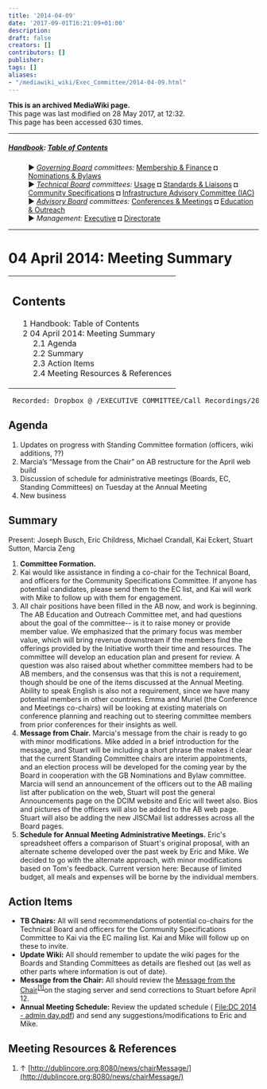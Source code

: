 ```yaml
---
title: '2014-04-09'
date: '2017-09-01T16:21:09+01:00'
description: 
draft: false
creators: []
contributors: []
publisher: 
tags: []
aliases:
- "/mediawiki_wiki/Exec_Committee/2014-04-09.html"
---
```


 **This is an archived MediaWiki page.**  
This page was last modified on 28 May 2017, at 12:32.  
This page has been accessed 630 times.

* * *

##### [Handbook](/mediawiki_wiki/DCMI_Handbook "DCMI Handbook"): [Table of Contents](/mediawiki_wiki/DCMI_Handbook/) 
<dl>
<dd> ► <i><a href="/mediawiki_wiki/DCMI_Governing_Board.md" title="DCMI Governing Board">Governing Board</a> committees:</i> <a href="/mediawiki_wiki/DCMI_Governing_Board/finance.md" title="DCMI Governing Board/finance">Membership &amp; Finance</a> ◘ <a href="/mediawiki_wiki/DCMI_Governing_Board/nominations.md" title="DCMI Governing Board/nominations">Nominations &amp; Bylaws</a> 
</dd>
<dd> ► <i><a href="/mediawiki_wiki/DCMI_Technical_Board.md" title="DCMI Technical Board">Technical Board</a> committees:</i> <a href="/mediawiki_wiki/DCMI_Technical_Board/usage.md" title="DCMI Technical Board/usage">Usage</a> ◘ <a href="/mediawiki_wiki/DCMI_Technical_Board/standards.md" title="DCMI Technical Board/standards">Standards &amp; Liaisons</a> ◘ <a href="/mediawiki_wiki/DCMI_Technical_Board/specifications.md" title="DCMI Technical Board/specifications">Community Specifications</a> ◘ <a href="/mediawiki_wiki/DCMI_Technical_Board/infrastructure.md" title="DCMI Technical Board/infrastructure">Infrastructure Advisory Committee (IAC)</a>
</dd>
<dd> ► <i><a href="/mediawiki_wiki/DCMI_Advisory_Board.md" title="DCMI Advisory Board">Advisory Board</a> committees:</i> <a href="/mediawiki_wiki/DCMI_Advisory_Board/meetings.md" title="DCMI Advisory Board/meetings">Conferences &amp; Meetings</a> ◘ <a href="/mediawiki_wiki/DCMI_Advisory_Board/documentation.md" title="DCMI Advisory Board/documentation">Education &amp; Outreach</a>
</dd>
<dd> ► <i>Management:</i> <a href="/mediawiki_wiki/Exec_Committee.md" title="Exec Committee">Executive</a> ◘ <a href="/mediawiki_wiki/Exec_Committee/directorate.md" title="Exec Committee/directorate">Directorate</a>
</dd>
</dl>

* * *

# 04 April 2014: Meeting Summary 
<table id="toc" class="toc">
  <tr>
    <td>
      <div id="toctitle">
        <h2>Contents</h2>
      </div>
      <ul>
        <li class="toclevel-1"><a href="#Handbook:_Table_of_Contents"><span class="tocnumber">1</span> <span class="toctext">Handbook: Table of Contents</span></a></li>
        <li class="toclevel-1 tocsection-1">
          <a href="#04_April_2014:_Meeting_Summary"><span class="tocnumber">2</span> <span class="toctext">04 April 2014: Meeting Summary</span></a>
          <ul>
            <li class="toclevel-2 tocsection-2"><a href="#Agenda"><span class="tocnumber">2.1</span> <span class="toctext">Agenda</span></a></li>
            <li class="toclevel-2 tocsection-3"><a href="#Summary"><span class="tocnumber">2.2</span> <span class="toctext">Summary</span></a></li>
            <li class="toclevel-2 tocsection-4"><a href="#Action_Items"><span class="tocnumber">2.3</span> <span class="toctext">Action Items</span></a></li>
            <li class="toclevel-2 tocsection-5"><a href="#Meeting_Resources_.26_References"><span class="tocnumber">2.4</span> <span class="toctext">Meeting Resources &amp; References</span></a></li>
          </ul>
        </li>
      </ul>
    </td>
  </tr>
</table>


<pre> Recorded: Dropbox @ /EXECUTIVE COMMITTEE/Call_Recordings/2014-04-09.mov
</pre>
## Agenda 

1. Updates on progress with Standing Committee formation (officers, wiki additions,&nbsp;??)
2. Marcia’s “Message from the Chair” on AB restructure for the April web build
3. Discussion of schedule for administrative meetings (Boards, EC, Standing Committees) on Tuesday at the Annual Meeting
4. New business

## Summary 

Present: Joseph Busch, Eric Childress, Michael Crandall, Kai Eckert, Stuart Sutton, Marcia Zeng

1. **Committee Formation.**
  1. Kai would like assistance in finding a co-chair for the Technical Board, and officers for the Community Specifications Committee. If anyone has potential candidates, please send them to the EC list, and Kai will work with Mike to follow up with them for engagement.
  2. All chair positions have been filled in the AB now, and work is beginning. The AB Education and Outreach Committee met, and had questions about the goal of the committee-- is it to raise money or provide member value. We emphasized that the primary focus was member value, which will bring revenue downstream if the members find the offerings provided by the Initiative worth their time and resources. The committee will develop an education plan and present for review. A question was also raised about whether committee members had to be AB members, and the consensus was that this is not a requirement, though should be one of the items discussed at the Annual Meeting. Ability to speak English is also not a requirement, since we have many potential members in other countries. Emma and Muriel (the Conference and Meetings co-chairs) will be looking at existing materials on conference planning and reaching out to steering committee members from prior conferences for their insights as well.
2. **Message from Chair.** Marcia's message from the chair is ready to go with minor modifications. Mike added in a brief introduction for the message, and Stuart will be including a short phrase the makes it clear that the current Standing Committee chairs are interim appointments, and an election process will be developed for the coming year by the Board in cooperation with the GB Nominations and Bylaw committee. Marcia will send an announcement of the officers out to the AB mailing list after publication on the web, Stuart will post the general Announcements page on the DCIM website and Eric will tweet also. Bios and pictures of the officers will also be added to the AB web page. Stuart will also be adding the new JISCMail list addresses across all the Board pages.
3. **Schedule for Annual Meeting Administrative Meetings.** Eric's spreadsheet offers a comparison of Stuart's original proposal, with an alternate scheme developed over the past week by Eric and Mike. We decided to go with the alternate approach, with minor modifications based on Tom's feedback. Current version here: Because of limited budget, all meals and expenses will be borne by the individual members.

## Action Items 

- **TB Chairs:** All will send recommendations of potential co-chairs for the Technical Board and officers for the Community Specifications Committee to Kai via the EC mailing list. Kai and Mike will follow up on these to invite.
- **Update Wiki:** All should remember to update the wiki pages for the Boards and Standing Committees as details are fleshed out (as well as other parts where information is out of date).
- **Message from the Chair:** All should review the [Message from the Chair](http://dublincore.org/news/chairMessage/)<sup id="cite_ref-0" class="reference"><a href="#cite_note-0">[1]</a></sup>on the staging server and send corrections to Stuart before April 12.
- **Annual Meeting Schedule:** Review the updated schedule ( [File:DC 2014 - admin day.pdf](/mediawiki_wiki/files/DC_2014_-_admin_day.pdf))‎ and send any suggestions/modifications to Eric and Mike.

## Meeting Resources & References 

1. ↑ [http://dublincore.org:8080/news/chairMessage/](http://dublincore.org:8080/news/chairMessage/)

